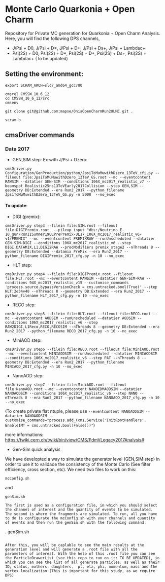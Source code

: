 # Monte Carlo Quarkonia + Open Charm

Repository for Private MC generation for Quarkonia + Open Charm Analysis. Here, you will find the following DPS channels,
* J/Psi + D0, J/Psi + D*, J/Psi + D+, J/Psi + Ds+, J/Psi + Lambdac+
* Psi(2S) + D0, Psi(2S) + D*, Psi(2S) + D+, Psi(2S) + Ds+, Psi(2S) + Lambdac+ (To be updated)

## Setting the environment:

```
export SCRAM_ARCH=slc7_amd64_gcc700

cmsrel CMSSW_10_6_12
cd CMSSW_10_6_12/src
cmsenv

git clone git@github.com:mapse/OniaOpenCharmRun2ULMC.git .

scram b
```

## cmsDriver commands

### Data 2017

* GEN,SIM step:
Ex with J/Psi + Dzero:
```
cmsDriver.py Configuration/GenProduction/python/JpsiToMuMuwithDzero_13TeV_cfi.py --fileout file:JpsiToMuMuwithDzero_13TeV_GS.root --mc --eventcontent RAWSIM --datatier GEN-SIM --conditions 106X_mc2017_realistic_v7 --beamspot Realistic25ns13TeVEarly2017Collision --step GEN,SIM --geometry DB:Extended --era Run2_2017 --python_filename JpsiToMuMuwithDZero_13TeV_GS.py -n 5000  --no_exec
```

#### To update:

* DIGI (premix):
```
cmsDriver.py step3 --filein file:SIM.root --fileout file:DIGIPremix.root  --pileup_input "dbs:/Neutrino_E-10_gun/RunIISummer19ULPrePremix-UL17_106X_mc2017_realistic_v6-v1/PREMIX" --mc --eventcontent PREMIXRAW --runUnscheduled --datatier GEN-SIM-DIGI --conditions 106X_mc2017_realistic_v6 --step DIGI,DATAMIX,L1,DIGI2RAW --procModifiers premix_stage2 --nThreads 8 --geometry DB:Extended --datamix PreMix --era Run2_2017 --python_filename DIGIPremix_2017_cfg.py -n 10 --no_exec
```

* HLT step:
```
cmsDriver.py step4 --filein file:DIGIPremix.root --fileout file:HLT.root --mc --eventcontent RAWSIM --datatier GEN-SIM-RAW --conditions 94X_mc2017_realistic_v15 --customise_commands 'process.source.bypassVersionCheck = cms.untracked.bool(True)' --step HLT:2e34v40 --nThreads 8 --geometry DB:Extended --era Run2_2017 --python_filename HLT_2017_cfg.py -n 10 --no_exec
```

* RECO step:
```
cmsDriver.py step5 --filein file:HLT.root --fileout file:RECO.root --mc --eventcontent AODSIM --runUnscheduled --datatier AODSIM --conditions 106X_mc2017_realistic_v6 --step RAW2DIGI,L1Reco,RECO,RECOSIM --nThreads 8 --geometry DB:Extended --era Run2_2017 --python_filename RECO_2017_cfg.py -n 10 --no_exec
```

* MiniAOD step:
```
cmsDriver.py step6 --filein file:RECO.root --fileout file:MiniAOD.root --mc --eventcontent MINIAODSIM --runUnscheduled --datatier MINIAODSIM --conditions 106X_mc2017_realistic_v6 --step PAT --nThreads 8 --geometry DB:Extended --era Run2_2017 --python_filename MINIAOD_2017_cfg.py -n 10 --no_exec
```

* NanoAOD step:
```
cmsDriver.py step7 --filein file:MiniAOD.root --fileout file:NanoAOD.root --mc --eventcontent NANOEDMAODSIM --datatier NANOAODSIM --conditions 106X_mc2017_realistic_v6 --step NANO --nThreads 8 --era Run2_2017 --python_filename NANOAOD_2017_cfg.py -n 10 --no_exec
```
(To create private flat ntuple, please use `--eventcontent NANOAODSIM --datatier NANOAODSIM --customise_commands="process.add_(cms.Service('InitRootHandlers', EnableIMT = cms.untracked.bool(False)))"`)

more informations: https://twiki.cern.ch/twiki/bin/view/CMS/PdmVLegacy2017Analysis#

* Gen-Sim quick analysis

We have developted a way to simulate the generator level (GEN,SIM step) in order to use it to validade the consistency of the Monte Carlo (See filter efficiency, cross section, etc). We need two files to work on this:


```
mcConfig.sh
```

and

```
genSim.sh

The first is used as a configuration file, in which you should select the channel of interest and the quantity of events to be simulated. The second is where the fragments are simulated. To run, all you have to do is configurate the mcConfig.sh with your channels and quantity of events and then run the genSim.sh with the following command: 

```
. genSim.sh
```

After this, you will be caplable to see the main results at the generation level and will generate a .root file with all the parameters of interest. With the help of this .root file you can see the ParticleDrawerList (see this repo to run on it: TO BE UPDATED), in which you can see the list of all generate particles, as well as their ID, status, mothers, daughters,  pt, eta, phi, momentum, mass and the vertex localization (This is important for this study, as we require DPS)
